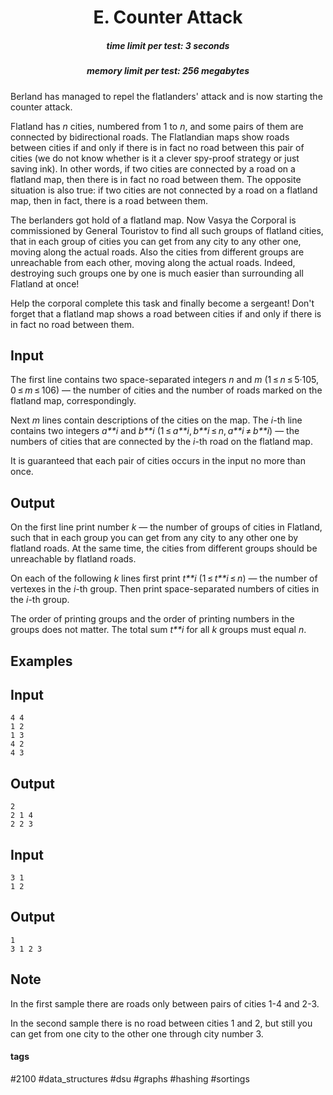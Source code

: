 <h1 style='text-align: center;'> E. Counter Attack</h1>

<h5 style='text-align: center;'>time limit per test: 3 seconds</h5>
<h5 style='text-align: center;'>memory limit per test: 256 megabytes</h5>

Berland has managed to repel the flatlanders' attack and is now starting the counter attack.

Flatland has *n* cities, numbered from 1 to *n*, and some pairs of them are connected by bidirectional roads. The Flatlandian maps show roads between cities if and only if there is in fact no road between this pair of cities (we do not know whether is it a clever spy-proof strategy or just saving ink). In other words, if two cities are connected by a road on a flatland map, then there is in fact no road between them. The opposite situation is also true: if two cities are not connected by a road on a flatland map, then in fact, there is a road between them.

The berlanders got hold of a flatland map. Now Vasya the Corporal is commissioned by General Touristov to find all such groups of flatland cities, that in each group of cities you can get from any city to any other one, moving along the actual roads. Also the cities from different groups are unreachable from each other, moving along the actual roads. Indeed, destroying such groups one by one is much easier than surrounding all Flatland at once!

Help the corporal complete this task and finally become a sergeant! Don't forget that a flatland map shows a road between cities if and only if there is in fact no road between them. 

## Input

The first line contains two space-separated integers *n* and *m* (1 ≤ *n* ≤ 5·105, 0 ≤ *m* ≤ 106) — the number of cities and the number of roads marked on the flatland map, correspondingly.

Next *m* lines contain descriptions of the cities on the map. The *i*-th line contains two integers *a**i* and *b**i* (1 ≤ *a**i*, *b**i* ≤ *n*, *a**i* ≠ *b**i*) — the numbers of cities that are connected by the *i*-th road on the flatland map.

It is guaranteed that each pair of cities occurs in the input no more than once.

## Output

On the first line print number *k* — the number of groups of cities in Flatland, such that in each group you can get from any city to any other one by flatland roads. At the same time, the cities from different groups should be unreachable by flatland roads.

On each of the following *k* lines first print *t**i* (1 ≤ *t**i* ≤ *n*) — the number of vertexes in the *i*-th group. Then print space-separated numbers of cities in the *i*-th group.

The order of printing groups and the order of printing numbers in the groups does not matter. The total sum *t**i* for all *k* groups must equal *n*.

## Examples

## Input


```
4 4  
1 2  
1 3  
4 2  
4 3  

```
## Output


```
2  
2 1 4   
2 2 3   

```
## Input


```
3 1  
1 2  

```
## Output


```
1  
3 1 2 3   

```
## Note

In the first sample there are roads only between pairs of cities 1-4 and 2-3.

In the second sample there is no road between cities 1 and 2, but still you can get from one city to the other one through city number 3.



#### tags 

#2100 #data_structures #dsu #graphs #hashing #sortings 